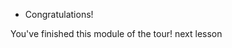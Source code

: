 * Congratulations!

You've finished this module of the tour! <a onclick="nextOpen()">next lesson</a>

